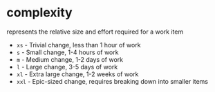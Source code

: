 # complexity
represents the relative size and effort required for a work item
- `xs` - Trivial change, less than 1 hour of work
- `s` - Small change, 1-4 hours of work
- `m` - Medium change, 1-2 days of work
- `l` - Large change, 3-5 days of work
- `xl` - Extra large change, 1-2 weeks of work
- `xxl` - Epic-sized change, requires breaking down into smaller items